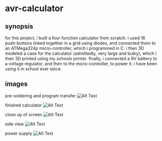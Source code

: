 # avr-calculator

## synopsis
for this project, i built a four function calculator from scratch. i used 16 push-buttons linked together in a grid using diodes, and connected them to an ATMega324p micro-controller, which i programmed in C. i then 3D modeled a case for the calculator (admittedly, very large and bulky), which i then 3D printed using my schools printer. finally, i connected a 9V battery to a voltage regulator, and then to the micro-controller, to power it. i have been using it in school ever since.

## images
pre-soldering and program transfer
![Alt Text](https://s3-us-west-2.amazonaws.com/stefanblairpersonalsite/Calculator/IMAG0353.jpg)

finished calculator
![Alt Text](https://s3-us-west-2.amazonaws.com/stefanblairpersonalsite/Calculator/IMAG0365.jpg)

close up of screen
![Alt Text](https://s3-us-west-2.amazonaws.com/stefanblairpersonalsite/Calculator/IMAG0366.jpg)

side view
![Alt Text](https://s3-us-west-2.amazonaws.com/stefanblairpersonalsite/Calculator/IMAG0364.jpg)

power supply
![Alt Text](https://s3-us-west-2.amazonaws.com/stefanblairpersonalsite/Calculator/IMAG0362.jpg)
